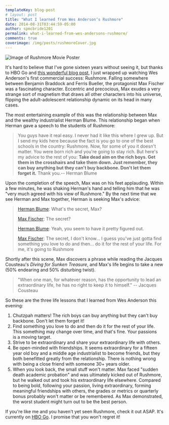 ```yaml
---
templateKey: blog-post
# layout: post
title: "What I learned from Wes Anderson‘s Rushmore"
date: 2014-08-31T03:44:59-05:00 
author: spmcbride1201
permalink: what-i-learned-from-wes-andersons-rushmore/
comments: true
coverimage: /img/posts/rushmoreCover.jpg
---
```


![Image of Rushmore Movie Poster]({{site.baseurl}}/img/posts/1862__rushmore_1998movie_-166x300.jpg)

It's hard to believe that I've gone sixteen years without seeing it, but thanks to HBO Go and <a href="http://www.pastemagazine.com/blogs/lists/2014/08/the-25-best-movies-to-watch-on-hbo-go-august-2014.html" target="_blank">this wonderful blog post</a>, I just wrapped up watching Wes Anderson's first commercial success: Rushmore. Falling somewhere between Benjamin Braddock and Ferris Bueller, the protagonist Max Fischer was a fascinating character. Eccentric and precocious, Max exudes a very strange sort of magnetism that draws all other characters into his universe, flipping the adult-adolescent relationship dynamic on its head in many cases.

The most entertaining example of this was the relationship between Max and the wealthy industrialist Herman Blume. This relationship began when Herman gave a speech to the students of Rushmore:
<blockquote>You guys have it real easy. I never had it like this where I grew up. But I send my kids here because the fact is you go to one of the best schools in the country: Rushmore. Now, for some of you it doesn't matter. You were born rich and you're going to stay rich. But here's my advice to the rest of you: <strong>Take dead aim on the rich boys. Get them in the crosshairs and take them down. Just remember, they can buy anything but they can't buy backbone. Don't let them forget it.</strong> Thank you.-- Herman Blume</blockquote>
Upon the completion of the speech, Max was on his feet applauding. Within a few minutes, he was shaking Herman's hand and telling him that he was "very much agreed with his view of Rushmore." By the next time that we see Herman and Max together, Herman is seeking Max's advice:
<blockquote><a href="http://www.imdb.com/name/nm0000195/?ref_=tt_trv_qu" target="_blank">Herman Blume</a>: What's the secret, Max?

<a href="http://www.imdb.com/name/nm0005403/?ref_=tt_trv_qu" target="_blank">Max Fischer</a>: The secret?

<a href="http://www.imdb.com/name/nm0000195/?ref_=tt_trv_qu" target="_blank">Herman Blume</a>: Yeah, you seem to have it pretty figured out.

<a href="http://www.imdb.com/name/nm0005403/?ref_=tt_trv_qu" target="_blank">Max Fischer</a>: The secret, I don't know... I guess you've just gotta find something you love to do and then... do it for the rest of your life. For me, it's going to Rushmore</blockquote>
Shortly after this scene, Max discovers a phrase while reading the Jacques Cousteau's <i>Diving for Sunken Treasure</i>, and Max's life begins to take a new (50% endearing and 50% disturbing twist).
<blockquote>"When one man, for whatever reason, has the opportunity to lead an extraordinary life, he has no right to keep it to himself." -- Jacques Cousteau</blockquote>
So these are the three life lessons that I learned from Wes Anderson this evening:
<ol>
	<li>Chutzpah matters! The rich boys can buy anything but they can't buy backbone. Don't let them forget it!</li>
	<li>Find something you love to do and then do it for the rest of your life. This something may change over time, and that's fine. Your passions is a moving target.</li>
	<li>Strive to be extraordinary and share your extraordinary life with others.</li>
	<li>Be open-minded with friendships. It seems extraordinary for a fifteen year old boy and a middle age industrialist to become friends, but they both benefitted greatly from the relationship. There is nothing wrong with being a close friend with someone 30+ years older.</li>
	<li>When you look back, the small stuff won't matter. Max faced "sudden death academic probation" and was ultimately kicked out of Rushmore, but he walked out and took his extraordinary life elsewhere. Compared to being bold, following your passion, living extraordinary, forming meaningful friendships with others, the grades or metrics or quarterly bonus probably won't matter or be remembered. As Max demonstrated, the worst student might turn out to be the best person.</li>
</ol>
If you're like me and you haven't yet seen Rushmore, check it out ASAP. It's currently on <a href="http://www.hbogo.com/?camp=GoG829#movies/video&amp;assetID=GOROSTGP39812?videoMode=embeddedVideo/" target="_blank">HBO Go</a>. I promise that you won't regret it!